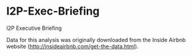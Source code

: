 # I2P-Exec-Briefing
I2P Executive Briefing

Data for this analysis was originally downloaded from the Inside Airbnb website (http://insideairbnb.com/get-the-data.html).
